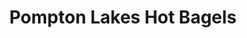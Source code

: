 ---
title: "Pompton Lakes Hot Bagels"
url: /pompton-lakes/pompton-lakes-hot-bagels/
shop: bakery
---